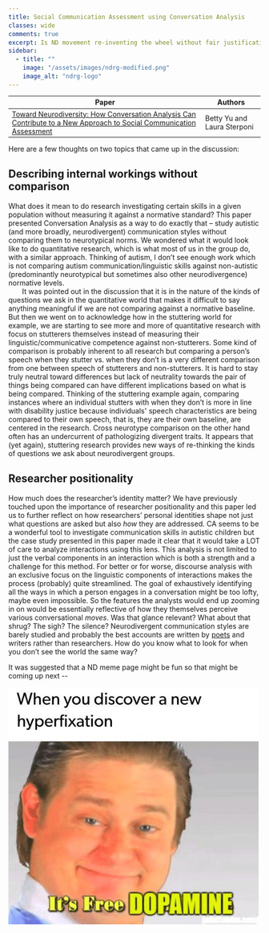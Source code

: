 ```yaml
---
title: Social Communication Assessment using Conversation Analysis
classes: wide
comments: true
excerpt: Is ND movement re-inventing the wheel without fair justification? Divergence from broader Disability Rights movement
sidebar:
  - title: ""
    image: "/assets/images/ndrg-modified.png"
    image_alt: "ndrg-logo"
---
```

| Paper         | Authors | 
|-------------- |---------| 
| [Toward Neurodiversity: How Conversation Analysis Can Contribute to a New Approach to Social Communication Assessment](https://doi.org/10.1044/2022_LSHSS-22-00041)| Betty Yu and Laura Sterponi |

Here are a few thoughts on two topics that came up in the discussion:
## Describing internal workings without comparison

What does it mean to do research investigating certain skills in a given population without measuring it against a normative standard? This paper presented Conversation Analysis as a way to do exactly that – study autistic (and more broadly, neurodivergent) communication styles without comparing them to neurotypical norms. We wondered what it would look like to do quantitative research, which is what most of us in the group do, with a similar approach. Thinking of autism, I don’t see enough work which is not comparing autism communication/linguistic skills against non-autistic (predominantly neurotypical but sometimes also other neurodivergence) normative levels. <br>
&nbsp;&nbsp;&nbsp;&nbsp;&nbsp;&nbsp; It was pointed out in the discussion that it is in the nature of the kinds of questions we ask in the quantitative world that makes it difficult to say anything meaningful if we are not comparing against a normative baseline. But then we went on to acknowledge how in the stuttering world for example, we are starting to see more and more of quantitative research with focus on stutterers themselves instead of measuring their linguistic/communicative competence against non-stutterers. Some kind of comparison is probably inherent to all research but comparing a person’s speech when they stutter vs. when they don’t is a very different comparison from one between speech of stutterers and non-stutterers. It is hard to stay truly neutral toward differences but lack of neutrality towards the pair of things being compared can have different implications based on what is being compared. Thinking of the stuttering example again, comparing instances where an individual stutters with when they don’t is more in line with disability justice because individuals' speech characteristics are being compared to their own speech, that is, they are their own baseline, are centered in the research. Cross neurotype comparison on the other hand often has an undercurrent of pathologizing divergent traits. It appears that (yet again), stuttering research provides new ways of re-thinking the kinds of questions we ask about neurodivergent groups. 

## Researcher positionality

How much does the researcher’s identity matter? We have previously touched upon the importance of researcher positionality and this paper led us to further reflect on how researchers’ personal identities shape not just what questions are asked but also _how_ they are addressed. CA seems to be a wonderful tool to investigate communication skills in autistic children but the case study presented in this paper made it clear that it would take a LOT of care to analyze interactions using this lens. This analysis is not limited to just the verbal components in an interaction which is both a strength and a challenge for this method. For better or for worse, discourse analysis with an exclusive focus on the linguistic components of interactions makes the process (probably) quite streamlined. The goal of exhaustively identifying all the ways in which a person engages in a conversation might be too lofty, maybe even impossible. So the features the analysts would end up zooming in on would be essentially reflective of how they themselves perceive various conversational _moves_. Was that glance relevant? What about that shrug? The sigh? The silence? Neurodivergent communication styles are barely studied and probably the best accounts are written by [poets](https://poets.org/poem/tall-ideas) and writers rather than researchers. How do you know what to look for when you don’t see the world the same way? 

It was suggested that a ND meme page might be fun so that might be coming up next --

<img align="left" src="/assets/images/dopamine.png" alt="" > 


